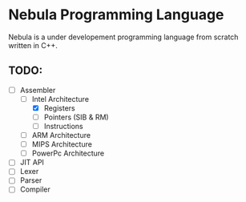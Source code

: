 # Nebula Programming Language

Nebula is a under developement programming language from scratch written in C++.

## TODO:
- [ ] Assembler
	- [ ] Intel Architecture
		- [x] Registers
		- [ ] Pointers (SIB & RM)
		- [ ] Instructions
	- [ ] ARM Architecture
	- [ ] MIPS Architecture
	- [ ] PowerPc Architecture
- [ ] JIT API
- [ ] Lexer
- [ ] Parser
- [ ] Compiler